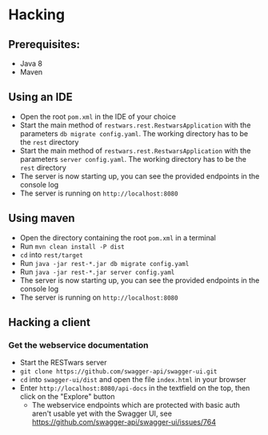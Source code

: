 # Hacking
## Prerequisites:
* Java 8
* Maven

## Using an IDE
* Open the root `pom.xml` in the IDE of your choice
* Start the main method of `restwars.rest.RestwarsApplication` with the parameters `db migrate config.yaml`. The working directory has to be the `rest` directory
* Start the main method of `restwars.rest.RestwarsApplication` with the parameters `server config.yaml`. The working directory has to be the `rest` directory
* The server is now starting up, you can see the provided endpoints in the console log
* The server is running on `http://localhost:8080`

## Using maven
* Open the directory containing the root `pom.xml` in a terminal
* Run `mvn clean install -P dist`
* `cd` into `rest/target`
* Run `java -jar rest-*.jar db migrate config.yaml`
* Run `java -jar rest-*.jar server config.yaml`
* The server is now starting up, you can see the provided endpoints in the console log
* The server is running on `http://localhost:8080`

## Hacking a client
### Get the webservice documentation
* Start the RESTwars server
* `git clone https://github.com/swagger-api/swagger-ui.git`
* `cd` into `swagger-ui/dist` and open the file `index.html` in your browser
* Enter `http://localhost:8080/api-docs` in the textfield on the top, then click on the "Explore" button
  * The webservice endpoints which are protected with basic auth aren't usable yet with the Swagger UI, see https://github.com/swagger-api/swagger-ui/issues/764